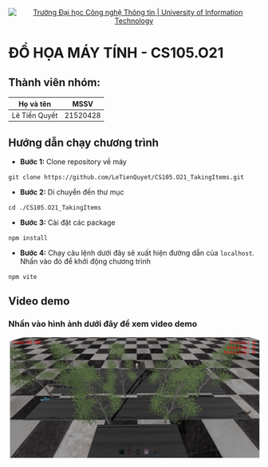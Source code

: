 <!-- Banner -->
<p align="center">
  <a href="https://www.uit.edu.vn/" title="Trường Đại học Công nghệ Thông tin" style="border: none;">
    <img src="https://i.imgur.com/WmMnSRt.png" alt="Trường Đại học Công nghệ Thông tin | University of Information Technology">
  </a>
</p>

# ĐỒ HỌA MÁY TÍNH - CS105.O21 #
## Thành viên nhóm: ##
|     Họ và tên     |    MSSV    |
| :---------------: | :--------: |
| Lê Tiến Quyết     | 21520428   |

## Hướng dẫn chạy chương trình ##
* **Bước 1:** Clone repository về máy 
```
git clone https://github.com/LeTienQuyet/CS105.O21_TakingItems.git
```
* **Bước 2:** Di chuyển đến thư mục 
``` 
cd ./CS105.O21_TakingItems
```
* **Bước 3:** Cài đặt các package
```
npm install 
```
* **Bước 4:** Chạy câu lệnh dưới đây sẽ xuất hiện đường dẫn của `localhost`. Nhấn vào đó để khởi động chương trình 
```
npm vite
```
## Video demo 
### Nhấn vào hình ảnh dưới đây để xem video demo
[![Click here](https://raw.githubusercontent.com/LeTienQuyet/CS105.O21_TakingItems/main/startGame.png)](https://www.youtube.com/watch?v=B6Rd7vWrV8M)
